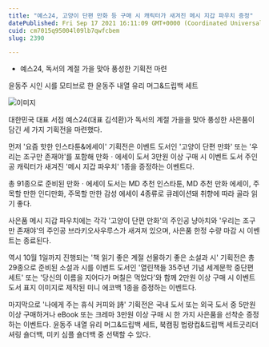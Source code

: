 ```yaml
---
title: "예스24, 고양이 단편 만화 등 구매 시 캐릭터가 새겨진 메시 지갑 파우치 증정"
datePublished: Fri Sep 17 2021 16:11:09 GMT+0000 (Coordinated Universal Time)
cuid: cm7015q95004l09lb7qwfcbem
slug: 2390

---
```



- 예스24, 독서의 계절 가을 맞아 풍성한 기획전 마련

윤동주 시인 시를 모티브로 한 윤동주 내열 유리 머그&드립백 세트

![이미지](https://cdn.hashnode.com/res/hashnode/image/upload/v1739251031908/1ffee989-2ca4-4644-9bc8-7109da6762b8.jpeg)

대한민국 대표 서점 예스24(대표 김석환)가 독서의 계절 가을을 맞아 풍성한 사은품이 담긴 세 가지 기획전을 마련했다.

먼저 '요즘 핫한 인스타툰&에세이' 기획전은 이벤트 도서인 '고양이 단편 만화' 또는 '우리는 조구만 존재야'를 포함해 만화ㆍ에세이 도서 3만원 이상 구매 시 이벤트 도서 주인공 캐릭터가 새겨진 '메시 지갑 파우치' 1종을 증정하는 이벤트다.

총 91종으로 준비된 만화ㆍ에세이 도서는 MD 추천 인스타툰, MD 추천 만화 에세이, 주목할 만한 인디만화, 주목할 만한 감성 에세이 4종류로 큐레이션돼 취향에 따라 골라 읽기 좋다.

사은품 메시 지갑 파우치에는 각각 '고양이 단편 만화'의 주인공 냥아치와 '우리는 조구만 존재야'의 주인공 브라키오사우루스가 새겨져 있으며, 사은품 한정 수량 마감 시 이벤트는 종료된다.

역시 10월 1일까지 진행되는 '책 읽기 좋은 계절 선물하기 좋은 소설과 시' 기획전은 총 29종으로 준비된 소설과 시를 이벤트 도서인 '열린책들 35주년 기념 세계문학 중단편 세트' 또는 '당신의 이름을 지어다가 며칠은 먹었다'와 함께 2만원 이상 구매 시 이벤트 도서 표지 이미지로 제작된 미니 에코백 1종을 증정하는 이벤트다.

마지막으로 '나에게 주는 휴식 커피와 詩' 기획전은 국내 도서 또는 외국 도서 중 5만원 이상 구매하거나 eBook 또는 크레마 3만원 이상 구매 시 한 가지 사은품을 선착순 증정하는 이벤트다. 윤동주 내열 유리 머그&드립백 세트, 북캠핑 법랑컵&드립백 세트굿리더 셔링 숄더백, 미키 심플 숄더백 중 선택할 수 있다.